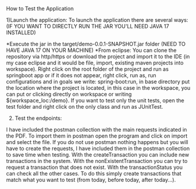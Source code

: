 How to Test the Application

1)Launch the application: To launch the application there are several ways: (IF YOU WANT TO DIRECTLY RUN THE JAR YOU'LL NEED JAVA 17 INSTALLED)

*Execute the jar in the target/demo-0.0.1-SNAPSHOT.jar folder (NEED TO HAVE JAVA 17 ON YOUR MACHINE)
*From eclipse: 
     You can clone the repository via http/https or download the project and import it to the IDE (in my case eclipse and it would be file, import, existing maven projects into workspace). Right click on the root folder of the project and run as springboot app or if it does not appear, right click, run as, run configurations and in goals we write: spring-boot:run, in base directory put the location where the project is located, in this case in the workspace, you can put or clicking directly on workspace or writing ${workspace_loc:/demo}. If you want to test only the unit tests, open the test folder and right click on the only class and run as JUnitTest.

2) Test the endpoints: 

I have included the postman collection with the main requests indicated in the PDF. To import them in postman open the program and click on import and select the file. If you do not use postman nothing happens but you will have to create the requests, I have included them in the postman collection to save time when testing. With the createTransaction you can include new transactions in the system. With the nonExistentTransaction you can try to request a transaction that does not exist. With the transactionStatus you can check all the other cases. To do this simply create transactions that match what you want to test (from today, before today, after today...).

